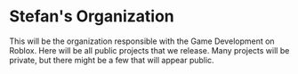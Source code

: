 # Stefan's Organization

This will be the organization responsible with the Game Development on Roblox. Here will be all public projects that we release. 
Many projects will be private, but there might be a few that will appear public.

